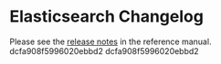 # Elasticsearch Changelog

Please see the [release notes](https://www.elastic.co/guide/en/elasticsearch/reference/current/es-release-notes.html) in the reference manual.
dcfa908f5996020ebbd2
dcfa908f5996020ebbd2
